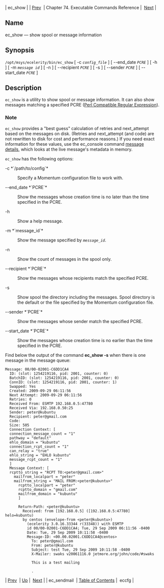 | ec_show |
| [Prev](executable.ec_sendmail)  | Chapter 74. Executable Commands Reference |  [Next](executable.eccfg) |

<a name="executable.ec_show"></a>
## Name

ec_show — show spool or message information

## Synopsis

`/opt/msys/ecelerity/bin/ec_show` [ -c *`config_file`* ] [ --end_date *`PCRE`* ] [ -h ] [ -m *`message id`*     ] [ -n ] [ --recipient *`PCRE`* ] [ -s ] [ --sender *`PCRE`* ] [ --start_date *`PCRE`* ]

<a name="idp9159936"></a>
## Description

`ec_show` is a utility to show spool or message information. It can also show messages matching a specified PCRE ([Perl Compatible Regular Expression](http://www.pcre.org/)).

### Note

`ec_show` provides a "best guess" calculation of retries and next_attempt based on the messages on disk. (Retries and next_attempt (and code) are not rewritten to disk for cost and performance reasons.) If you need exact information for these values, use the ec_console command [message details](console_commands.message_details "message details"), which looks at the live message's metadata in memory.

`ec_show` has the following options:

<dl class="variablelist">

<dt>-c *`/path/to/config`*</dt>

<dd>

Specify a Momentum configuration file to work with.

</dd>

<dt>--end_date *`PCRE`*</dt>

<dd>

Show the messages whose creation time is no later than the time specified in the PCRE.

</dd>

<dt>-h</dt>

<dd>

Show a help message.

</dd>

<dt>-m *`message_id`*</dt>

<dd>

Show the message specified by *`message_id`*.

</dd>

<dt>-n</dt>

<dd>

Show the count of messages in the spool only.

</dd>

<dt>--recipient *`PCRE`*</dt>

<dd>

Show the messages whose recipients match the specified PCRE.

</dd>

<dt>-s</dt>

<dd>

Show spool the directory including the messages. Spool directory is the default or the file specified by the Momentum configuration file.

</dd>

<dt>--sender *`PCRE`*</dt>

<dd>

Show the messages whose sender match the specified PCRE.

</dd>

<dt>--start_date *`PCRE`*</dt>

<dd>

Show the messages whose creation time is no earlier than the time specified in the PCRE.

</dd>

</dl>

Find below the output of the command **ec_show -s**    when there is one message in the message queue:

```
Message: 00/00-02001-C6DD1CA4
  ID: (slot: 1254219116, pid: 2001, counter: 0)
  BatchID: (slot: 1254219116, pid: 2001, counter: 0)
  ConnID: (slot: 1254219116, pid: 2001, counter: 1)
  Swapped: Yes
  Created: 2009-09-29 06:11:56
  Next Attempt: 2009-09-29 06:11:56
  Retries: 0
  Received From: ESMTP 192.168.0.5:47780
  Received Via: 192.168.0.50:25
  Sender: peter@kubuntu
  Recipient: peter@gmail.com
  Code:
  Size: 505
  Connection Context: [
  connection_message_count = "1"
  pathway = "default"
  ehlo_domain = "kubuntu"
  connection_rcpt_count = "1"
  can_relay = "true"
  ehlo_string = "EHLO kubuntu"
  message_rcpt_count = "1"
  ]
  Message Context: [
  rcptto_string = "RCPT TO:<peter@gmail.com>"
    mailfrom_localpart = "peter"
    mailfrom_string = "MAIL FROM:<peter@kubuntu>"
      rcptto_localpart = "peter"
      rcptto_domain = "gmail.com"
      mailfrom_domain = "kubuntu"
      ]

      Return-Path: <peter@kubuntu>
        Received: from [192.168.0.5] ([192.168.0.5:47780] helo=kubuntu)
        by centos (envelope-from <peter@kubuntu>)
          (ecelerity 3.0.16.33344 r(33348)) with ESMTP
          id 00/00-02001-C6DD1CA4; Tue, 29 Sep 2009 06:11:56 -0400
          Date: Tue, 29 Sep 2009 10:11:58 -0400
          Message-ID: <00.00.02001.C6DD1CA4@centos>
            To: peter@gmail.com
            From: peter@kubuntu
            Subject: test Tue, 29 Sep 2009 10:11:58 -0400
            X-Mailer: swaks v20061116.0 jetmore.org/john/code/#swaks

            This is a test mailing

            .
```

| [Prev](executable.ec_sendmail)  | [Up](exec.cmds.ref) |  [Next](executable.eccfg) |
| ec_sendmail  | [Table of Contents](index) |  eccfg |

